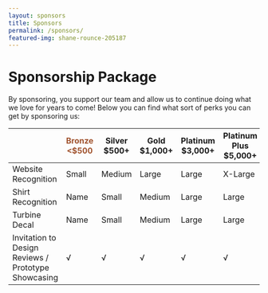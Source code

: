 ```yaml
---
layout: sponsors
title: Sponsors
permalink: /sponsors/
featured-img: shane-rounce-205187
---
```


# Sponsorship Package
By sponsoring, you support our team and allow us to continue doing what we love for years to come!
Below you can find what sort of perks you can get by sponsoring us:

|                                                     | <span style="color:sienna">Bronze <$500 </span> | Silver $500+ | Gold $1,000+ | Platinum $3,000+ | Platinum Plus $5,000+ |
|-----------------------------------------------------|--------------|--------------|--------------|------------------|-----------------------|
| Website Recognition                                 | Small        | Medium       | Large        | Large            | X-Large               |
| Shirt Recognition                                   | Name         | Small        | Medium       | Large            | Large                 |
| Turbine Decal                                       | Name         | Small        | Medium       | Large            | Large                 |
| Invitation to Design Reviews / Prototype Showcasing | √            | √            | √            | √                | √                     |
